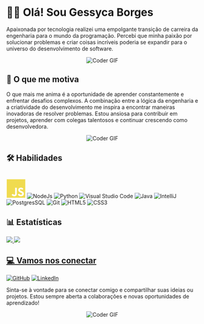 # 👩‍💻 Olá! Sou Gessyca Borges

Apaixonada por tecnologia realizei uma empolgante transição de carreira da engenharia para o mundo da programação. Percebi que minha paixão por solucionar problemas e criar coisas incríveis poderia se expandir para o universo do desenvolvimento de software.

<div align="center">
    <img src="https://media1.giphy.com/media/v1.Y2lkPTc5MGI3NjExcjlkc3Vid21sNjYycWJwZm5qYm90ZXFvb3p3YWZsNjNqNnVoOXZ0dyZlcD12MV9pbnRlcm5hbF9naWZfYnlfaWQmY3Q9Zw/L1R1tvI9svkIWwpVYr/giphy.gif" alt="Coder GIF" width="300">
</div>

## 🚀 O que me motiva

O que mais me anima é a oportunidade de aprender constantemente e enfrentar desafios complexos. A combinação entre a lógica da engenharia e a criatividade do desenvolvimento me inspira a encontrar maneiras inovadoras de resolver problemas. Estou ansiosa para contribuir em projetos, aprender com colegas talentosos e continuar crescendo como desenvolvedora.

<div align="center">
    <img src="https://media4.giphy.com/media/v1.Y2lkPTc5MGI3NjExZDI5cGx5ZjZibmc2Z2o3ZzBkcGY0eWdveW1zZG1xY2x1bmZ2dGNveiZlcD12MV9pbnRlcm5hbF9naWZfYnlfaWQmY3Q9Zw/L8K62iTDkzGX6/giphy.gif" alt="Coder GIF" width="300">
</div> 

## 🛠 Habilidades

<div style="display: inline_block"><br>
    <img alt="JavaScript" height="50" src="https://raw.githubusercontent.com/devicons/devicon/master/icons/javascript/javascript-plain.svg"/>
    <img alt="NodeJs" height="50" src="https://cdn.jsdelivr.net/gh/devicons/devicon/icons/nodejs/nodejs-original.svg"/>
    <img alt="Python" height="50" src="https://cdn.jsdelivr.net/gh/devicons/devicon/icons/python/python-original-wordmark.svg" />
    <img alt="Visual Studio Code" height="50" src="https://cdn.jsdelivr.net/gh/devicons/devicon/icons/vscode/vscode-original.svg" />
    <img alt="Java" height="50" src="https://cdn.jsdelivr.net/gh/devicons/devicon/icons/java/java-original-wordmark.svg" />
    <img alt="IntelliJ" height="50" src="https://cdn.jsdelivr.net/gh/devicons/devicon/icons/intellij/intellij-original.svg" />
    <img alt="PostgresSQL" height="50" src="https://cdn.jsdelivr.net/gh/devicons/devicon/icons/postgresql/postgresql-original.svg"/>
    <img alt="Git" height="50" src="https://cdn.jsdelivr.net/gh/devicons/devicon/icons/git/git-original.svg" />
    <img alt="HTML5" height="50" src="https://cdn.jsdelivr.net/gh/devicons/devicon/icons/html5/html5-original.svg" />
    <img alt="CSS3" height="50" src="https://cdn.jsdelivr.net/gh/devicons/devicon/icons/css3/css3-original.svg" />
          
</div>

##

  ## 📊 Estatísticas
  
<div>
  <a href="https://github.com/GessycaBorges">
  <img height="150em" src="https://github-readme-stats.vercel.app/api?username=GessycaBorges&show_icons=true&theme=radical&include_all_commits=true&count_private=true&hide=issues"/>
  <img height="150em" src="https://github-readme-stats.vercel.app/api/top-langs/?username=GessycaBorges&layout=compact&langs_count=16&theme=radical"/>
</div>

##

  ## 💻 Vamos nos conectar
  [![GitHub](https://img.shields.io/badge/GitHub-100000?style=for-the-badge&logo=github&logoColor=white)](https://github.com/GessycaBorges)  [![LinkedIn](https://img.shields.io/badge/LinkedIn-0077B5?style=for-the-badge&logo=linkedin&logoColor=white)](https://www.linkedin.com/in/gessycaborges/)
    
<div>

Sinta-se à vontade para se conectar comigo e compartilhar suas ideias ou projetos. Estou sempre aberta a colaborações e novas oportunidades de aprendizado!
<div align="center">
    <img src="https://media2.giphy.com/media/v1.Y2lkPTc5MGI3NjExeDIyc3Q2MTRzbHA5bGtvYm9mZWs0N251NnJrcThzc3NyYjUxc2ppNiZlcD12MV9pbnRlcm5hbF9naWZfYnlfaWQmY3Q9Zw/3NE7JhJgZBHlMfmNEa/giphy.gif" alt="Coder GIF" width="300">
</div> 
